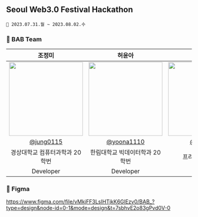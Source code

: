 ## Seoul Web3.0 Festival Hackathon
```
📆 2023.07.31.월 ~ 2023.08.02.수
```


### 🌱 BAB Team
| 조정미 | 허윤아 | 노정희 |
| :---: | :---: | :---: |
| <img width="200px" src="https://avatars.githubusercontent.com/u/76805879?v=4" /> | <img width="200px" src="https://avatars.githubusercontent.com/u/101046600?v=4" /> | <img width="200px" src="https://avatars.githubusercontent.com/u/111678149?v=4" /> |
|  [@jung0115](https://github.com/jung0115)  | [@yoona1110](https://github.com/yoona1110)  | [@and-noh](https://github.com/and-noh) |
| 경상대학교 컴퓨터과학과 20학번 | 한림대학교 빅데이터학과 20학번 | 프리랜서 디자이너 |
| Developer | Developer | Designer |  

### 🎨 Figma    
https://www.figma.com/file/vMkjFF3LsIHTjkK6GlEzv0/BAB_?type=design&node-id=0-1&mode=design&t=7sbhvE2o83gPvd0V-0  
